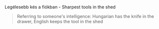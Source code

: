 Legélesebb kés a fiókban - Sharpest tools in the shed

> Referring to someone's intelligence: Hungarian has the knife in the drawer, English keeps the tool in the shed